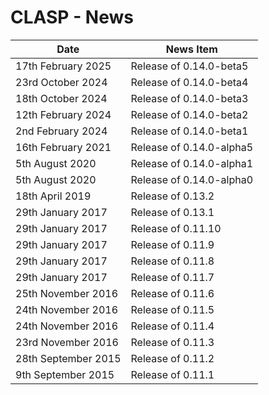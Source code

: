 # CLASP - News <!-- omit in toc -->


| Date                  | News Item                                             |
| --------------------- | ----------------------------------------------------- |
| 17th February 2025    | Release of 0.14.0-beta5                               |
| 23rd October 2024     | Release of 0.14.0-beta4                               |
| 18th October 2024     | Release of 0.14.0-beta3                               |
| 12th February 2024    | Release of 0.14.0-beta2                               |
| 2nd February 2024     | Release of 0.14.0-beta1                               |
| 16th February 2021    | Release of 0.14.0-alpha5                              |
| 5th August 2020       | Release of 0.14.0-alpha1                              |
| 5th August 2020       | Release of 0.14.0-alpha0                              |
| 18th April 2019       | Release of 0.13.2                                     |
| 29th January 2017     | Release of 0.13.1                                     |
| 29th January 2017     | Release of 0.11.10                                    |
| 29th January 2017     | Release of 0.11.9                                     |
| 29th January 2017     | Release of 0.11.8                                     |
| 29th January 2017     | Release of 0.11.7                                     |
| 25th November 2016    | Release of 0.11.6                                     |
| 24th November 2016    | Release of 0.11.5                                     |
| 24th November 2016    | Release of 0.11.4                                     |
| 23rd November 2016    | Release of 0.11.3                                     |
| 28th September 2015   | Release of 0.11.2                                     |
| 9th September 2015    | Release of 0.11.1                                     |


<!-- ########################### end of file ########################### -->

